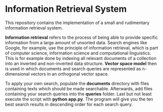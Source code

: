 # Information Retrieval System

This repository contains the implementation of a small and rudimentary information retrieval system.

<b>Information retrieval</b> refers to the process of being able to provide specific information from a large 
amount of unsorted data. Search engines like Google, for example, use the principle of information retrieval, 
which is part of computer science, information science and computational linguistics. This is for example done
by indexing all relevant documents of a collection into an inverted and non-inverted data structure. <b>Vector space
model</b> then is used in which documents and search queries are represented as n-dimensional vectors in an orthogonal
vector space. 

To apply your own search, populate the <b>documents</b> directory with files containing texts which should be 
made searchable. Afterwards, add files containing your search queries into the <b>queries</b> folder. Last but not
least execute the script with <b>python app.py</b>. The program will give you the ten best search results in 
descending order for each search query.